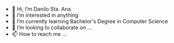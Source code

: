 - 👋 Hi, I’m Danilo Sta. Ana
- 👀 I’m interested in anything
- 🌱 I’m currently learning Bachelor's Degree in Computer Science
- 💞️ I’m looking to collaborate on ...
- 📫 How to reach me ...

<!---
staanadanilo1 is a ✨ special ✨ repository because its `README.md` (this file) appears on your GitHub profile.
You can click the Preview link to take a look at your changes.
--->
